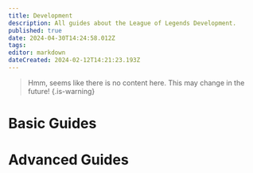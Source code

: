 ```yaml
---
title: Development
description: All guides about the League of Legends Development.
published: true
date: 2024-04-30T14:24:58.012Z
tags: 
editor: markdown
dateCreated: 2024-02-12T14:21:23.193Z
---
```


> Hmm, seems like there is no content here. This may change in the future!
{.is-warning}

# Basic Guides


# Advanced Guides



